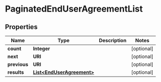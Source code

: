 

# PaginatedEndUserAgreementList


## Properties

Name | Type | Description | Notes
------------ | ------------- | ------------- | -------------
**count** | **Integer** |  |  [optional]
**next** | **URI** |  |  [optional]
**previous** | **URI** |  |  [optional]
**results** | [**List&lt;EndUserAgreement&gt;**](EndUserAgreement.md) |  |  [optional]



